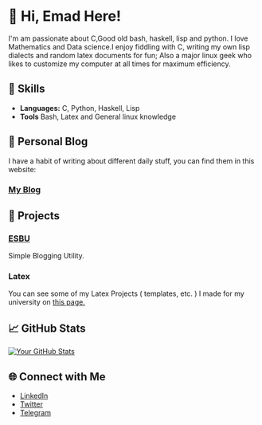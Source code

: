# 👋 Hi, Emad Here!

I'm am passionate about C,Good old bash, haskell, lisp and python. I love Mathematics and Data science.I enjoy fiddling with C, writing my own lisp dialects and random latex documents for fun; Also a major linux geek who likes to customize my computer at all times for maximum efficiency.

## 💼 Skills

- **Languages:** C, Python, Haskell, Lisp
- **Tools** Bash, Latex and General linux knowledge

## 📖 Personal Blog
I have a habit of writing about different daily stuff, you can find them in this website:
### [My Blog](https://xemadp.github.io/blog)

## 🚀 Projects

### [ESBU](https://github.com/xemadp/esbu)
Simple Blogging Utility.

### Latex
You can see some of my Latex Projects ( templates, etc. ) I made for my university on [this page.](https://github.com/KNTU-awesome/latex-templates/)

## 📈 GitHub Stats

[![Your GitHub Stats](https://github-readme-stats.vercel.app/api?username=xemadp&show_icons=true&theme=merko)](https://github.com/xemadp)

## 🌐 Connect with Me

- [LinkedIn](https://www.linkedin.com/in/emadpourhassani/)
- [Twitter](https://x.com/xemadp)
- [Telegram](https://t.me/xemadp)
